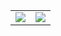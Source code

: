 |      |      |
| ---- | ---- |
|   ![](https://github-readme-stats.vercel.app/api?username=MengXiangxi&count_private=true&show_icons=true&theme=radical)   |![](https://github-readme-stats.vercel.app/api/top-langs/?username=MengXiangxi&count_private=true&show_icons=true&theme=radical&layout=compact)|



<!--
**MengXiangxi/MengXiangxi** is a ✨ _special_ ✨ repository because its `README.md` (this file) appears on your GitHub profile.

Here are some ideas to get you started:

- 🔭 I’m currently working on ...
- 🌱 I’m currently learning ...
- 👯 I’m looking to collaborate on ...
- 🤔 I’m looking for help with ...
- 💬 Ask me about ...
- 📫 How to reach me: ...
- 😄 Pronouns: ...
- ⚡ Fun fact: ...

[![Readme Card](https://github-readme-stats.vercel.app/api/pin/?username=anuraghazra&repo=github-readme-stats)](https://github.com/anuraghazra/github-readme-stats)

-->
